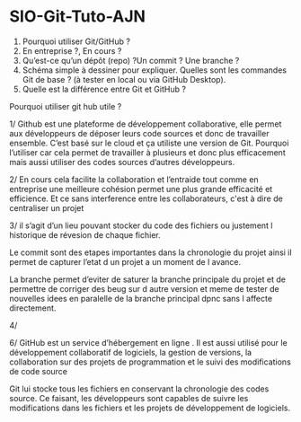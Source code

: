 # SIO-Git-Tuto-AJN
1. Pourquoi utiliser Git/GitHub ?
2. En entreprise ?, En cours ?
3. Qu’est-ce qu’un dépôt (repo) ?Un commit ? Une branche ? 
4. Schéma simple à dessiner pour expliquer. 
Quelles sont les commandes Git de base ? (à tester en local ou via GitHub Desktop).
6. Quelle est la différence entre Git et GitHub ?

Pourquoi utiliser git hub utile ?

1/ Github est une plateforme de développement collaborative, elle permet aux développeurs de déposer leurs code sources  et donc de travailler ensemble. C’est basé sur le cloud et ça utiliste une version de Git. Pourquoi l’utiliser car cela permet de travailler à plusieurs et donc plus efficacement mais aussi utiliser des codes sources d’autres développeurs.



2/ En cours cela facilite la collaboration et l’entraide tout comme en entreprise une meilleure cohésion permet une plus grande efficacité et efficience. Et ce sans interference entre les collaborateurs, c'est à dire de centraliser un projet

3/ il s’agit d’un lieu pouvant stocker du code des fichiers ou justement l historique de révesion de chaque fichier.

Le commit sont des etapes importantes dans la chronologie du projet ainsi il permet de capturer l’etat d un projet a un moment de l avance.

La branche permet d’eviter de saturer la branche principale du projet et de permettre de corriger des beug sur d autre version  et meme de tester de nouvelles idees en paralelle de la branche principal dpnc sans l affecte directement.  

4/ 


6/  GitHub est un service d’hébergement en ligne . Il est aussi utilisé pour le développement collaboratif de logiciels, la gestion de versions, la collaboration sur des projets de programmation et le suivi des modifications de code source 

Git lui stocke tous les fichiers en conservant la chronologie des codes source. Ce faisant, les développeurs sont capables de suivre les modifications dans les fichiers et les projets de développement de logiciels. 
































